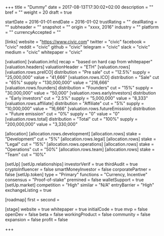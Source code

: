 +++
title = "Dummy"
date = 2017-08-13T17:30:02+02:00
description = ""
bref = ""
weight = 20
draft = true


startDate = 2016-01-01
endDate = 2016-01-02
trustRating = ""
dealRating = ""
subheader = ""
snapshot = ""
origin = "xxxx, 2016"
industry = ""
platform = ""
currencyAccepted = ""

[links]
  website = "https://www.civic.com"
  twitter = "civic"
  facebook = "civic"
  reddit = "civic"
  github = "civic"
  telegram = "civic"
  slack = "civic"
  medium = "civic"
  whitepaper = "civic"

[valuation]
  [valuation.info]
    recap = "based on hard cap from whitepaper"
  [valuation.headers]
    valuationHeader = "ETH"
  [valuation.rows]
    [valuation.rows.preICO]
      distribution = "Pre sale"
      cut = "12.5%"
      supply = "25,000,000"
      value = "41,666"
    [valuation.rows.ICO]
      distribution = "Sale"
      cut = "65%"
      supply = "130,000,000"
      value = "216,666"
    [valuation.rows.founders]
      distribution = "Founders"
      cut = "15%"
      supply = "30,000,000"
      value = "50,000"
    [valuation.rows.earlyInvestors]
      distribution = "Early investors"
      cut = "2.5%"
      supply = "5,000,000"
      value = "8,333"
    [valuation.rows.affiliate]
      distribution = "Affiliate"
      cut = "5%"
      supply = "10,000,000"
      value = "16,666"
    [valuation.rows.futureEmission]
      distribution = "Future emission"
      cut = "0%"
      supply = "0"
      value = "0"
    [valuation.rows.total]
      distribution = "Total"
      cut = "100%"
      supply = "200,000,000"
      value = "3,330,000"

[allocation]
  [allocation.rows.development]
    [allocation.rows]
      stake = "Development"
      cut = "5%"
  [allocation.rows.legal]
    [allocation.rows]
      stake = "Legal"
      cut = "15%"
  [allocation.rows.operations]
    [allocation.rows]
      stake = "Operations"
      cut = "50%"
  [allocation.rows.team]
    [allocation.rows]
      stake = "Team"
      cut = "10%"


[setUp]
  [setUp.relationships]
    investorVerif = true
    thirdAudit = true
    cryptoInfluencer = false
    smartMoneyInvestor = false
    corporatePartner = false
  [setUp.token]
    type = "Primary"
    functions = "Currency, Incentive"
    consensus = "Proof-of-stake"
    premined = false
    walletSupport = true
  [setUp.market]
    competition = "High"
    similar = "N/A"
    entryBarrier = "High"
    exchangeListing = true


[roadmap]
  first =
  second =

[stage]
  website = true
  whitepaper = true
  initialCode = true
  mvp = false
  openDev = false
  beta = false
  workingProduct = false
  community = false
  expansion = false
  profit = false

+++



